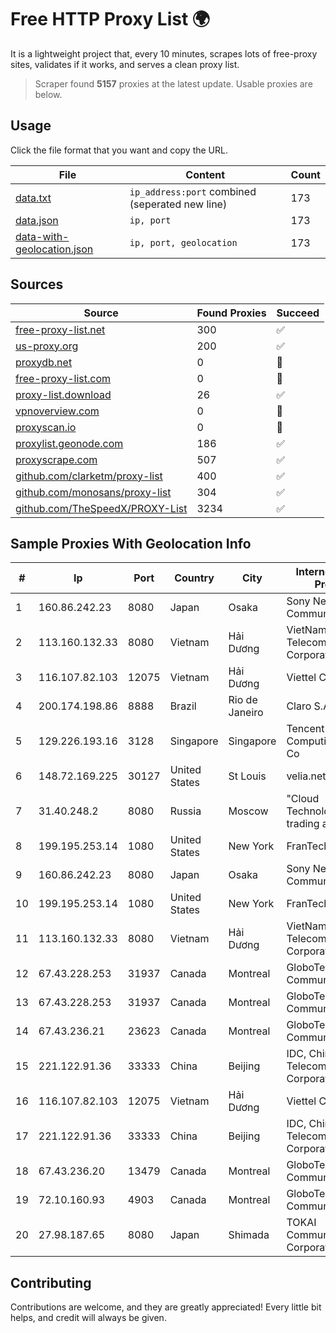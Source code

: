 
# Free HTTP Proxy List 🌍

It is a lightweight project that, every 10 minutes, scrapes lots of free-proxy sites, validates if it works, and serves a clean proxy list.


> Scraper found **5157** proxies at the latest update. Usable proxies are below.

## Usage

Click the file format that you want and copy the URL.


|File|Content|Count|
|----|-------|-----|
|[data.txt](https://raw.githubusercontent.com/themiralay/Proxy-List-World/master/data.txt)|`ip_address:port` combined (seperated new line)|173|
|[data.json](https://raw.githubusercontent.com/themiralay/Proxy-List-World/master/data.json)|`ip, port`|173|
|[data-with-geolocation.json](https://raw.githubusercontent.com/themiralay/Proxy-List-World/master/data-with-geolocation.json)|`ip, port, geolocation`|173|

## Sources

|Source|Found Proxies|Succeed|
|------|-------------|-------|
|[free-proxy-list.net](https://free-proxy-list.net)|300|✅|
|[us-proxy.org](https://www.us-proxy.org)|200|✅|
|[proxydb.net](http://proxydb.net)|0|🚫|
|[free-proxy-list.com](https://free-proxy-list.com/?page=&port=&type%5B%5D=http&type%5B%5D=https&up_time=0&search=Search)|0|🚫|
|[proxy-list.download](https://www.proxy-list.download/HTTP)|26|✅|
|[vpnoverview.com](https://vpnoverview.com/privacy/anonymous-browsing/free-proxy-servers)|0|🚫|
|[proxyscan.io](https://www.proxyscan.io)|0|🚫|
|[proxylist.geonode.com](https://proxylist.geonode.com/api/proxy-list?limit=300&page=1&sort_by=lastChecked&sort_type=desc&protocols=http,https)|186|✅|
|[proxyscrape.com](https://api.proxyscrape.com/v2/?request=displayproxies&protocol=http&timeout=10000&country=all&ssl=all&anonymity=all)|507|✅|
|[github.com/clarketm/proxy-list](https://raw.githubusercontent.com/clarketm/proxy-list/master/proxy-list-raw.txt)|400|✅|
|[github.com/monosans/proxy-list](https://raw.githubusercontent.com/monosans/proxy-list/main/proxies/http.txt)|304|✅|
|[github.com/TheSpeedX/PROXY-List](https://raw.githubusercontent.com/TheSpeedX/PROXY-List/master/http.txt)|3234|✅|


## Sample Proxies With Geolocation Info

|#|Ip|Port|Country|City|Internet Service Provider|
|-|--|----|-------|----|-------------------------|
|1|160.86.242.23|8080|Japan|Osaka|Sony Network Communications Inc|
|2|113.160.132.33|8080|Vietnam|Hải Dương|VietNam Post and Telecom Corporation|
|3|116.107.82.103|12075|Vietnam|Hải Dương|Viettel Corporation|
|4|200.174.198.86|8888|Brazil|Rio de Janeiro|Claro S.A|
|5|129.226.193.16|3128|Singapore|Singapore|Tencent Cloud Computing (Beijing) Co|
|6|148.72.169.225|30127|United States|St Louis|velia.net|
|7|31.40.248.2|8080|Russia|Moscow|"Cloud Technologies" LLC trading as Cloud.ru|
|8|199.195.253.14|1080|United States|New York|FranTech Solutions|
|9|160.86.242.23|8080|Japan|Osaka|Sony Network Communications Inc|
|10|199.195.253.14|1080|United States|New York|FranTech Solutions|
|11|113.160.132.33|8080|Vietnam|Hải Dương|VietNam Post and Telecom Corporation|
|12|67.43.228.253|31937|Canada|Montreal|GloboTech Communications|
|13|67.43.228.253|31937|Canada|Montreal|GloboTech Communications|
|14|67.43.236.21|23623|Canada|Montreal|GloboTech Communications|
|15|221.122.91.36|33333|China|Beijing|IDC, China Telecommunications Corporation|
|16|116.107.82.103|12075|Vietnam|Hải Dương|Viettel Corporation|
|17|221.122.91.36|33333|China|Beijing|IDC, China Telecommunications Corporation|
|18|67.43.236.20|13479|Canada|Montreal|GloboTech Communications|
|19|72.10.160.93|4903|Canada|Montreal|GloboTech Communications|
|20|27.98.187.65|8080|Japan|Shimada|TOKAI Communications Corporation|



## Contributing

Contributions are welcome, and they are greatly appreciated! Every
little bit helps, and credit will always be given.

